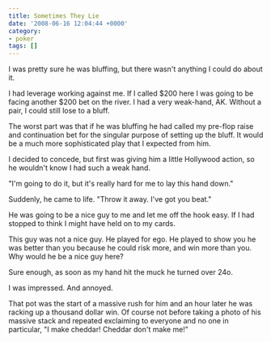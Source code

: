 ```yaml
---
title: Sometimes They Lie
date: '2008-06-16 12:04:44 +0000'
category:
- poker
tags: []
---
```

I was pretty sure he was bluffing, but there wasn't anything I could do about
it.

I had leverage working against me. If I called $200 here I was going to be
facing another $200 bet on the river. I had a very weak-hand, AK. Without a
pair, I could still lose to a bluff. 

The worst part was that if he was bluffing he had called my pre-flop raise and
continuation bet for the singular purpose of setting up the bluff. It would be a
much more sophisticated play that I expected from him.

I decided to concede, but first was giving him a little Hollywood action, so he
wouldn't know I had such a weak hand.

"I'm going to do it, but it's really hard for me to lay this hand down."

Suddenly, he came to life. "Throw it away. I've got you beat."

He was going to be a nice guy to me and let me off the hook easy. If I had
stopped to think I might have held on to my cards.

This guy was not a nice guy. He played for ego. He played to show you he was
better than you because he could risk more, and win more than you. Why would he
be a nice guy here?

Sure enough, as soon as my hand hit the muck he turned over 24o.

I was impressed. And annoyed.

That pot was the start of a massive rush for him and an hour later he was
racking up a thousand dollar win. Of course not before taking a photo of his
massive stack and repeated exclaiming to everyone and no one in particular, "I
make cheddar! Cheddar don't make me!"
